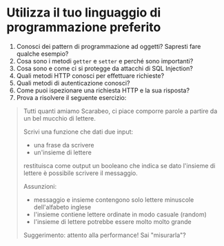 # Utilizza il tuo linguaggio di programmazione preferito

1. Conosci dei pattern di programmazione ad oggetti? Sapresti fare qualche esempio?
2. Cosa sono i metodi `getter` e `setter` e perché sono importanti?
3. Cosa sono e come ci si protegge da attacchi di SQL Injection?
4. Quali metodi HTTP conosci per effettuare richieste?
5. Quali metodi di autenticazione conosci?
6. Come puoi ispezionare una richiesta HTTP e la sua risposta?
7. Prova a risolvere il seguente esercizio:

>   Tutti quanti amiamo Scarabeo, ci piace comporre parole a partire da un bel mucchio di lettere.
>
>   Scrivi una funzione che dati due input:
>
>   - una frase da scrivere
>   - un'insieme di lettere
>
>  restituisca come output un booleano che indica se dato l'insieme di lettere è possibile scrivere il messaggio.
>
>  Assunzioni:
>
>  - messaggio e insieme contengono solo lettere minuscole dell'alfabeto inglese
>  - l'insieme contiene lettere ordinate in modo casuale (random)
>  - l'insieme di lettere potrebbe essere molto molto grande
>
>  Suggerimento: attento alla performance! Sai "misurarla"?

